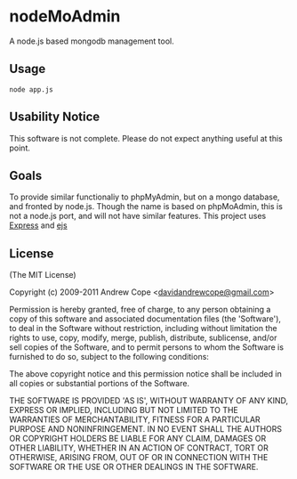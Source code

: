 # nodeMoAdmin
A node.js based mongodb management tool.

## Usage 
	node app.js
	
## Usability Notice
This software is not complete. Please do not expect anything useful at this point.

## Goals
To provide similar functionaliy to phpMyAdmin, but on a mongo database, and fronted by node.js. 
Though the name is based on phpMoAdmin, this is not a node.js port, and will not have similar features.
This project uses [Express](http://expressjs.com) and [ejs](https://github.com/visionmedia/ejs)

## License 

(The MIT License)

Copyright (c) 2009-2011 Andrew Cope &lt;davidandrewcope@gmail.com&gt;

Permission is hereby granted, free of charge, to any person obtaining
a copy of this software and associated documentation files (the
'Software'), to deal in the Software without restriction, including
without limitation the rights to use, copy, modify, merge, publish,
distribute, sublicense, and/or sell copies of the Software, and to
permit persons to whom the Software is furnished to do so, subject to
the following conditions:

The above copyright notice and this permission notice shall be
included in all copies or substantial portions of the Software.

THE SOFTWARE IS PROVIDED 'AS IS', WITHOUT WARRANTY OF ANY KIND,
EXPRESS OR IMPLIED, INCLUDING BUT NOT LIMITED TO THE WARRANTIES OF
MERCHANTABILITY, FITNESS FOR A PARTICULAR PURPOSE AND NONINFRINGEMENT.
IN NO EVENT SHALL THE AUTHORS OR COPYRIGHT HOLDERS BE LIABLE FOR ANY
CLAIM, DAMAGES OR OTHER LIABILITY, WHETHER IN AN ACTION OF CONTRACT,
TORT OR OTHERWISE, ARISING FROM, OUT OF OR IN CONNECTION WITH THE
SOFTWARE OR THE USE OR OTHER DEALINGS IN THE SOFTWARE.
